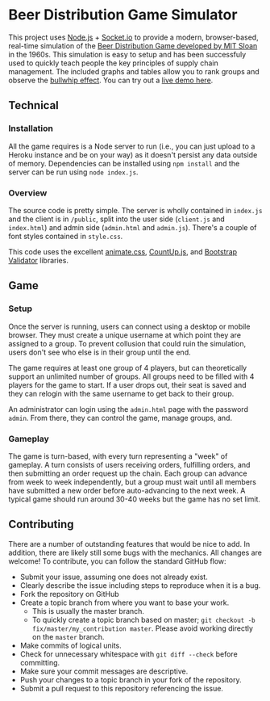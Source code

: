 # Beer Distribution Game Simulator
This project uses [Node.js](https://nodejs.org/en/) + [Socket.io](https://socket.io/) to provide a modern, browser-based, real-time simulation of the [Beer Distribution Game developed by MIT Sloan](https://en.wikipedia.org/wiki/Beer_distribution_game) in the 1960s. This simulation is easy to setup and has been successfuly used to quickly teach people the key principles of supply chain management. The included graphs and tables allow you to rank groups and observe the [bullwhip effect](https://en.wikipedia.org/wiki/Bullwhip_effect). You can try out a [live demo here](http://beerdistribution.herokuapp.com/).

## Technical ##
### Installation ###
All the game requires is a Node server to run (i.e., you can just upload to a Heroku instance and be on your way) as it doesn't persist any data outside of memory. Dependencies can be installed using `npm install` and the server can be run using `node index.js`.

### Overview ###
The source code is pretty simple. The server is wholly contained in `index.js` and the client is in `/public`, split into the user side (`client.js` and `index.html`) and admin side (`admin.html` and `admin.js`). There's a couple of font styles contained in `style.css`.

This code uses the excellent [animate.css](http://daneden.me/animate), [CountUp.js](https://inorganik.github.io/countUp.js/), and [Bootstrap Validator](http://1000hz.github.io/bootstrap-validator/) libraries.

## Game ##
### Setup ###
Once the server is running, users can connect using a desktop or mobile browser. They must create a unique username at which point they are assigned to a group. To prevent collusion that could ruin the simulation, users don't see who else is in their group until the end.

The game requires at least one group of 4 players, but can theoretically support an unlimited number of groups. All groups need to be filled with 4 players for the game to start. If a user drops out, their seat is saved and they can relogin with the same username to get back to their group.

An administrator can login using the `admin.html` page with the password `admin`. From there, they can control the game, manage groups, and.

### Gameplay ###
The game is turn-based, with every turn representing a "week" of gameplay. A turn consists of users receiving orders, fulfilling orders, and then submitting an order request up the chain. Each group can advance from week to week independently, but a group must wait until all members have submitted a new order before auto-advancing to the next week. A typical game should run around 30-40 weeks but the game has no set limit.

## Contributing ##
There are a number of outstanding features that would be nice to add. In addition, there are likely still some bugs with the mechanics. All changes are welcome! To contribute, you can follow the standard GitHub flow:
* Submit your issue, assuming one does not already exist.
 * Clearly describe the issue including steps to reproduce when it is a bug.
 * Fork the repository on GitHub
* Create a topic branch from where you want to base your work.
  * This is usually the master branch.
  * To quickly create a topic branch based on master; `git checkout -b
    fix/master/my_contribution master`. Please avoid working directly on the
    `master` branch.
* Make commits of logical units.
 * Check for unnecessary whitespace with `git diff --check` before committing.
 * Make sure your commit messages are descriptive.
* Push your changes to a topic branch in your fork of the repository.
* Submit a pull request to this repository referencing the issue.
